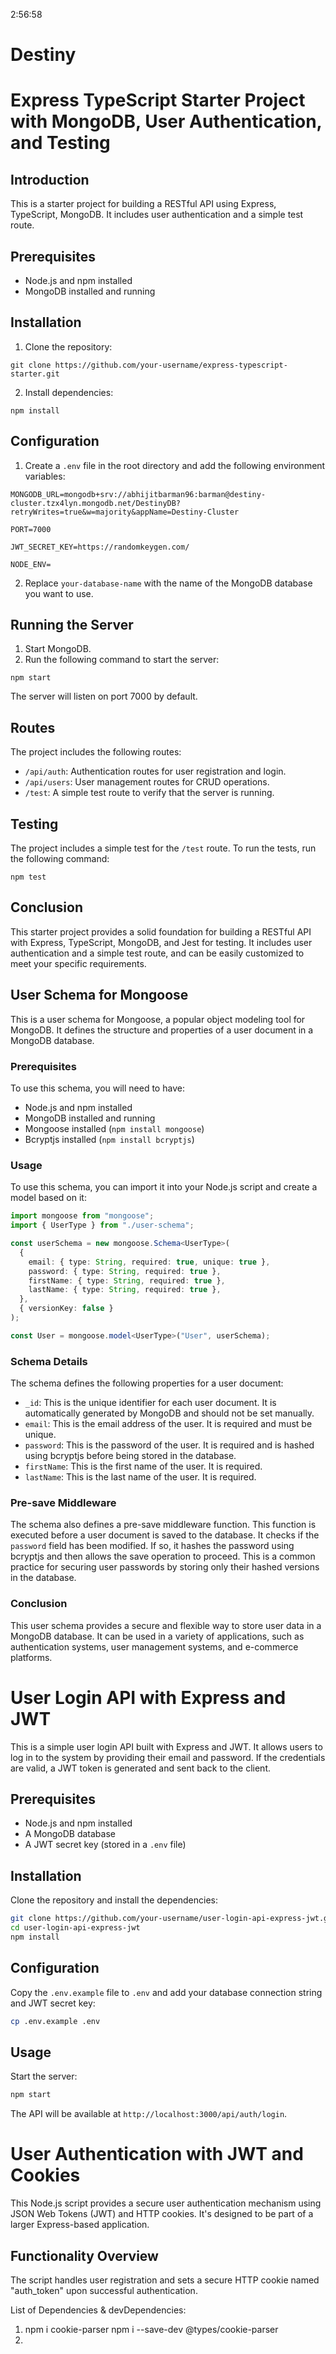 
2:56:58

# Destiny
 # Express TypeScript Starter Project with MongoDB, User Authentication, and Testing

## Introduction
This is a starter project for building a RESTful API using Express, TypeScript, MongoDB. It includes user authentication and a simple test route.

## Prerequisites
- Node.js and npm installed
- MongoDB installed and running

## Installation
1. Clone the repository:
```
git clone https://github.com/your-username/express-typescript-starter.git
```
2. Install dependencies:
```
npm install
```

## Configuration
1. Create a `.env` file in the root directory and add the following environment variables:
```
MONGODB_URL=mongodb+srv://abhijitbarman96:barman@destiny-cluster.tzx4lyn.mongodb.net/DestinyDB?retryWrites=true&w=majority&appName=Destiny-Cluster

PORT=7000

JWT_SECRET_KEY=https://randomkeygen.com/

NODE_ENV=
```
2. Replace `your-database-name` with the name of the MongoDB database you want to use.

## Running the Server
1. Start MongoDB.
2. Run the following command to start the server:
```
npm start
```
The server will listen on port 7000 by default.

## Routes
The project includes the following routes:
- `/api/auth`: Authentication routes for user registration and login.
- `/api/users`: User management routes for CRUD operations.
- `/test`: A simple test route to verify that the server is running.

## Testing
The project includes a simple test for the `/test` route. To run the tests, run the following command:
```
npm test
```

## Conclusion
This starter project provides a solid foundation for building a RESTful API with Express, TypeScript, MongoDB, and Jest for testing. It includes user authentication and a simple test route, and can be easily customized to meet your specific requirements.


 ## User Schema for Mongoose

This is a user schema for Mongoose, a popular object modeling tool for MongoDB. It defines the structure and properties of a user document in a MongoDB database.

### Prerequisites

To use this schema, you will need to have:

- Node.js and npm installed
- MongoDB installed and running
- Mongoose installed (```npm install mongoose```)
- Bcryptjs installed (```npm install bcryptjs```)

### Usage

To use this schema, you can import it into your Node.js script and create a model based on it:

```typescript
import mongoose from "mongoose";
import { UserType } from "./user-schema";

const userSchema = new mongoose.Schema<UserType>(
  {
    email: { type: String, required: true, unique: true },
    password: { type: String, required: true },
    firstName: { type: String, required: true },
    lastName: { type: String, required: true },
  },
  { versionKey: false }
);

const User = mongoose.model<UserType>("User", userSchema);
```

### Schema Details

The schema defines the following properties for a user document:

- `_id`: This is the unique identifier for each user document. It is automatically generated by MongoDB and should not be set manually.
- `email`: This is the email address of the user. It is required and must be unique.
- `password`: This is the password of the user. It is required and is hashed using bcryptjs before being stored in the database.
- `firstName`: This is the first name of the user. It is required.
- `lastName`: This is the last name of the user. It is required.

### Pre-save Middleware

The schema also defines a pre-save middleware function. This function is executed before a user document is saved to the database. It checks if the `password` field has been modified. If so, it hashes the password using bcryptjs and then allows the save operation to proceed. This is a common practice for securing user passwords by storing only their hashed versions in the database.

### Conclusion

This user schema provides a secure and flexible way to store user data in a MongoDB database. It can be used in a variety of applications, such as authentication systems, user management systems, and e-commerce platforms.



 # User Login API with Express and JWT

This is a simple user login API built with Express and JWT. It allows users to log in to the system by providing their email and password. If the credentials are valid, a JWT token is generated and sent back to the client.

## Prerequisites

- Node.js and npm installed
- A MongoDB database
- A JWT secret key (stored in a `.env` file)

## Installation

Clone the repository and install the dependencies:

```bash
git clone https://github.com/your-username/user-login-api-express-jwt.git
cd user-login-api-express-jwt
npm install
```

## Configuration

Copy the `.env.example` file to `.env` and add your database connection string and JWT secret key:

```bash
cp .env.example .env
```

## Usage

Start the server:

```bash
npm start
```

The API will be available at `http://localhost:3000/api/auth/login`.

 # User Authentication with JWT and Cookies

This Node.js script provides a secure user authentication mechanism using JSON Web Tokens (JWT) and HTTP cookies. It's designed to be part of a larger Express-based application.

## Functionality Overview

The script handles user registration and sets a secure HTTP cookie named "auth_token" upon successful authentication.


List of Dependencies & devDependencies:
1.  npm i cookie-parser     npm i --save-dev @types/cookie-parser
2. 